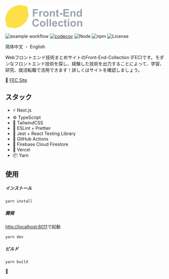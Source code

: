 ![logo](https://raw.githubusercontent.com/kensoz/FEC/main/public/logo.png)





![example workflow](https://github.com/kensoz/FEC/actions/workflows/dispatch.yml/badge.svg)  [![codecov](https://codecov.io/gh/kensoz/FEC/branch/main/graph/badge.svg?token=2THJ19HFZW)](https://codecov.io/gh/kensoz/FEC)  ![Node](https://img.shields.io/badge/Node.js-v18.7.0-fb7185.svg?logo=&style=flat-square)  ![npm](https://img.shields.io/badge/npm-v0.3.0-84CC16.svg?style=flat-square) ![License](https://img.shields.io/badge/License-MIT-0284C7.svg?logo=&style=flat-square)

简体中文 ・ English

Webフロントエンド技術まとめサイトのFront-End-Collection (FEC)です。モダンなフロントエンド技術を探し、経験した技術を出力することによって、学習、研究、就活転職で活用できます！詳しくはサイトを確認しましょう。

🍋 [FEC Site](https://fec-tau.vercel.app/)



## スタック

- ⚡️ Next.js
- ⚙️ TypeScript
- 🎨 TailwindCSS
- 📑 ESLint + Prettier
- 🔌 Jest + React Testing Library
- 🔩 GitHub Actions
- 💽 Firebase Cloud Firestore
- 🚀 Vercel
- 📦 Yarn



## 使用

##### インストール

```shell
yarn install
```

##### 開発

[http://localhost:8011](http://localhost:8011)で起動

```shell
yarn dev
```

##### ビルド

```shell
yarn build
```





🍋

